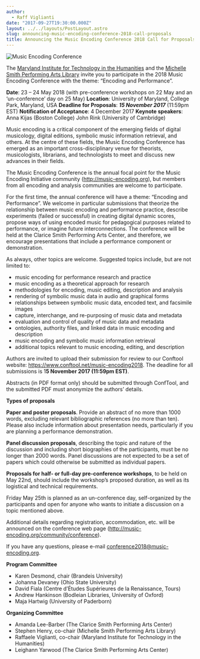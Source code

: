 ```yaml
---
author:
  - Raff Viglianti
date: "2017-09-27T19:30:00.000Z"
layout: ../../layouts/PostLayout.astro
slug: announcing-music-encoding-conference-2018-call-proposals
title: Announcing the Music Encoding Conference 2018 Call for Proposals
---
```


![Music Encoding Conference](/assets/images/2017-10-header_mec2018.png)

The [Maryland Institute for Technology in the Humanities](http://mith.umd.edu) and the [Michelle Smith Performing Arts Library](https://www.lib.umd.edu/mspal) invite you to participate in the 2018 Music Encoding Conference with the theme: “Encoding and Performance”.

**Date**: 23 – 24 May 2018 (with pre-conference workshops on 22 May and an ‘un-conference’ day on 25 May) **Location**: University of Maryland, College Park, Maryland, USA **Deadline for Proposals**: _**15 November 2017**_ (11:59pm EST) **Notification of Acceptance**: 4 December 2017 **Keynote speakers**: Anna Kijas (Boston College) John Rink (University of Cambridge)

Music encoding is a critical component of the emerging fields of digital musicology, digital editions, symbolic music information retrieval, and others. At the centre of these fields, the Music Encoding Conference has emerged as an important cross-disciplinary venue for theorists, musicologists, librarians, and technologists to meet and discuss new advances in their fields.

The Music Encoding Conference is the annual focal point for the Music Encoding Initiative community (http://music-encoding.org), but members from all encoding and analysis communities are welcome to participate.

For the first time, the annual conference will have a theme: “Encoding and Performance”. We welcome in particular submissions that theorize the relationship between music encoding and performance practice, describe experiments (failed or successful) in creating digital dynamic scores, propose ways of using encoded music for pedagogical purposes related to performance, or imagine future interconnections. The conference will be held at the Clarice Smith Performing Arts Center, and therefore, we encourage presentations that include a performance component or demonstration.

As always, other topics are welcome. Suggested topics include, but are not limited to:

- music encoding for performance research and practice
- music encoding as a theoretical approach for research
- methodologies for encoding, music editing, description and analysis
- rendering of symbolic music data in audio and graphical forms
- relationships between symbolic music data, encoded text, and facsimile images
- capture, interchange, and re-purposing of music data and metadata
- evaluation and control of quality of music data and metadata
- ontologies, authority files, and linked data in music encoding and description
- music encoding and symbolic music information retrieval
- additional topics relevant to music encoding, editing, and description

Authors are invited to upload their submission for review to our Conftool website: https://www.conftool.net/music-encoding2018. The deadline for all submissions is 1**5 November 2017 (11:59pm EST)**.

Abstracts (in PDF format only) should be submitted through ConfTool, and the submitted PDF must anonymize the authors’ details.

**Types of proposals**

**Paper and poster proposals**. Provide an abstract of no more than 1000 words, excluding relevant bibliographic references (no more than ten). Please also include information about presentation needs, particularly if you are planning a performance demonstration.

**Panel discussion proposals**, describing the topic and nature of the discussion and including short biographies of the participants, must be no longer than 2000 words. Panel discussions are not expected to be a set of papers which could otherwise be submitted as individual papers.

**Proposals for half- or full-day pre-conference workshops**, to be held on May 22nd, should include the workshop’s proposed duration, as well as its logistical and technical requirements.

Friday May 25th is planned as an un-conference day, self-organized by the participants and open for anyone who wants to initiate a discussion on a topic mentioned above.

Additional details regarding registration, accommodation, etc. will be announced on the conference web page (http://music-encoding.org/community/conference).

If you have any questions, please e-mail conference2018@music-encoding.org.

**Program Committee**

- Karen Desmond, chair (Brandeis University)
- Johanna Devaney (Ohio State University)
- David Fiala (Centre d’Études Supérieures de la Renaissance, Tours)
- Andrew Hankinson (Bodleian Libraries, University of Oxford)
- Maja Hartwig (University of Paderborn)

**Organizing Committee**

- Amanda Lee-Barber (The Clarice Smith Performing Arts Center)
- Stephen Henry, co-chair (Michelle Smith Performing Arts Library)
- Raffaele Viglianti, co-chair (Maryland Institute for Technology in the Humanities)
- Leighann Yarwood (The Clarice Smith Performing Arts Center)
